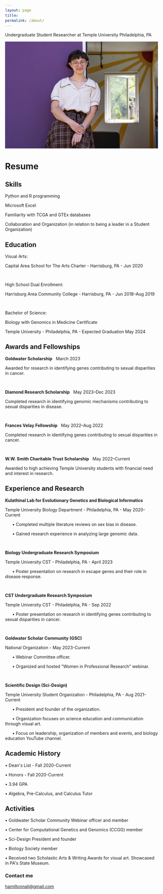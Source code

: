 ```yaml
---
layout: page
title:  
permalink: /about/
---
```

Undergraduate Student Researcher at Temple University Philadelphia, PA

![_config.yml](/images/picture.png)

# Resume
## Skills  
Python and R programming

Microsoft Excel

Familiarity with TCGA and GTEx databases

Collaboration and Organization (in relation to being a leader in a Student Organization)

## Education 
Visual Arts:

Capital Area School for The Arts Charter - Harrisburg, PA - Jun 2020
<p>&nbsp;</p>

High School Dual Enrollment:

Harrisburg Area Community College - Harrisburg, PA - Jun 2018–Aug 2019
<p>&nbsp;</p>

Bachelor of Science: 

Biology with Genomics in Medicine Certificate

Temple University - Philadelphia, PA - Expected Graduation May 2024

## Awards and Fellowships 


__Goldwater Scholarship__ &nbsp; March 2023


Awarded for research in identifying genes contributing to sexual disparities in cancer.
<p>&nbsp;</p>

__Diamond Research Scholarship__ &nbsp; May 2023–Dec 2023


Completed research in identifying genomic mechanisms contributing to sexual disparities in disease.
<p>&nbsp;</p>

__Frances Velay Fellowship__ &nbsp; May 2022–Aug 2022


Completed research in identifying genes contributing to sexual disparities in cancer. 
<p>&nbsp;</p>

__W.W. Smith Charitable Trust Scholarship__ &nbsp; May 2022–Current


Awarded to high achieving Temple University students with financial need and interest in research.

## Experience and Research 
__Kulathinal Lab for Evolutionary Genetics and Biological Informatics__

Temple University Biology Department - Philadelphia, PA - May 2020-Current


&nbsp; &nbsp; &nbsp; •	Completed multiple literature reviews on sex bias in disease. 


&nbsp; &nbsp; &nbsp; •	Gained research experience in analyzing large genomic data. 

<p>&nbsp;</p>

__Biology Undergraduate Research Symposium__ 

Temple University CST - Philadelphia, PA - April 2023


&nbsp; &nbsp; &nbsp; •	Poster presentation on research in escape genes and their role in disease response.

<p>&nbsp;</p>

__CST Undergraduate Research Symposium__

Temple University CST - Philadelphia, PA - Sep 2022


&nbsp; &nbsp; &nbsp; •	Poster presentation on research in identifying genes contributing to sexual disparities in cancer. 

<p>&nbsp;</p>

__Goldwater Scholar Community (GSC)__

National Organization - May 2023-Current


&nbsp; &nbsp; &nbsp; •	Webinar Committee officer.


&nbsp; &nbsp; &nbsp; •	Organized and hosted "Women in Professional Research" webinar.

<p>&nbsp;</p>

__Scientific Design (Sci-Design)__

Temple University Student Organization - Philadelphia, PA - Aug 2021-Current


&nbsp; &nbsp; &nbsp; •	President and founder of the organization. 


&nbsp; &nbsp; &nbsp; •	Organization focuses on science education and communication through visual art.


&nbsp; &nbsp; &nbsp; •	Focus on leadership, organization of members and events, and biology education YouTube channel.

## Academic History 

•	Dean's List - Fall 2020-Current 


•	Honors - Fall 2020-Current


•	3.94 GPA


•	Algebra, Pre-Calculus, and Calculus Tutor

## Activities  
•	Goldwater Scholar Community Webinar officer and member


•	Center for Computational Genetics and Genomics (CCGG) member 


•	Sci-Design President and founder


•	Biology Society member


•	Received two Scholastic Arts & Writing Awards for visual art. Showcased in PA's State Museum.

### Contact me

[hamiltonnalj@gmail.com](mailto:hamiltonnalj@gmail.com)
